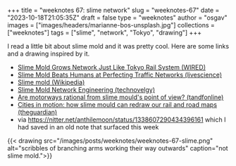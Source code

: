 
+++
title = "weeknotes 67: slime network"
slug = "weeknotes-67"
date = "2023-10-18T21:05:35Z"
draft = false
type = "weeknotes"
author = "osgav"
images = ["images/headers/marianne-bos-unsplash.jpg"]
collections = ["weeknotes"]
tags = ["slime", "network", "Tokyo", "drawing"]
+++

I read a little bit about slime mold and it was pretty cool. Here are some links and a drawing inspired by it.

- [Slime Mold Grows Network Just Like Tokyo Rail System (WIRED)](https://www.wired.com/2010/01/slime-mold-grows-network-just-like-tokyo-rail-system/)
- [Slime Mold Beats Humans at Perfecting Traffic Networks (livescience)](https://www.livescience.com/8035-slime-mold-beats-humans-perfecting-traffic-networks.html)
- [Slime mold (Wikipedia)](https://en.wikipedia.org/wiki/Slime_mold)
- [Slime Mold Network Engineering (technovelgy)](http://www.technovelgy.com/ct/Science-Fiction-News.asp?NewsNum=2756)
- [Are motorways rational from slime mould's point of view? (tandfonline)](https://www.tandfonline.com/doi/abs/10.1080/17445760.2012.685884)
- [Cities in motion: how slime mould can redraw our rail and road maps (theguardian)](https://www.theguardian.com/cities/2014/feb/18/slime-mould-rail-road-transport-routes)
- via https://nitter.net/anthilemoon/status/1338607290434396161 which I had saved in an old note that surfaced this week

{{< drawing src="/images/posts/weeknotes/weeknotes-67-slime.png" alt="scribbles of branching arms working their way outwards" caption="not slime mold.">}}

<!--more-->

